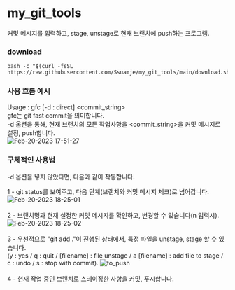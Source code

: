 # my_git_tools
커밋 메시지를 입력하고, stage, unstage로 현재 브랜치에 push하는 프로그램.

### download
```
bash -c "$(curl -fsSL https://raw.githubusercontent.com/Ssuamje/my_git_tools/main/download.sh)"
```

### 사용 흐름 예시
Usage : gfc [-d : direct] <commit_string>
<br>
gfc는 git fast commit을 의미합니다.
<br>
-d 옵션을 통해, 현재 브랜치의 모든 작업사항을 <commit_string>을 커밋 메시지로 설정, push합니다.
<br>
 ![Feb-20-2023 17-51-27](https://user-images.githubusercontent.com/105692206/220065923-0e1b4e46-d970-4089-9361-f73d91081368.gif)

### 구체적인 사용법
-d 옵션을 넣지 않았다면, 다음과 같이 작동합니다.
<br>

1 - git status를 보여주고, 다음 단계(브랜치와 커밋 메시지 체크)로 넘어갑니다.
![Feb-20-2023 18-25-01](https://user-images.githubusercontent.com/105692206/220066099-7b6f9348-1bc7-48e2-ad53-b68c5ae66495.gif)
<br>
<br>
2 - 브랜치명과 현재 설정한 커밋 메시지를 확인하고, 변경할 수 있습니다(n 입력시).
![Feb-20-2023 18-25-02](https://user-images.githubusercontent.com/105692206/220066693-a46781a8-99a4-4b3d-8b52-d713fb892664.gif)
<br>
<br>
3 - 우선적으로 "git add ."이 진행된 상태에서, 특정 파일을 unstage, stage 할 수 있습니다.
<br>
(y : yes / q : quit / [filename] : file unstage / a [filename] : add file to stage / c : undo / s : stop with commit).
![to_push](https://user-images.githubusercontent.com/105692206/220066737-b6660b70-3d61-48c3-bd52-24c6fdad43e0.gif)
<br>
<br>
4 - 현재 작업 중인 브랜치로 스테이징한 사항을 커밋, 푸시합니다.
<br>
<br>


